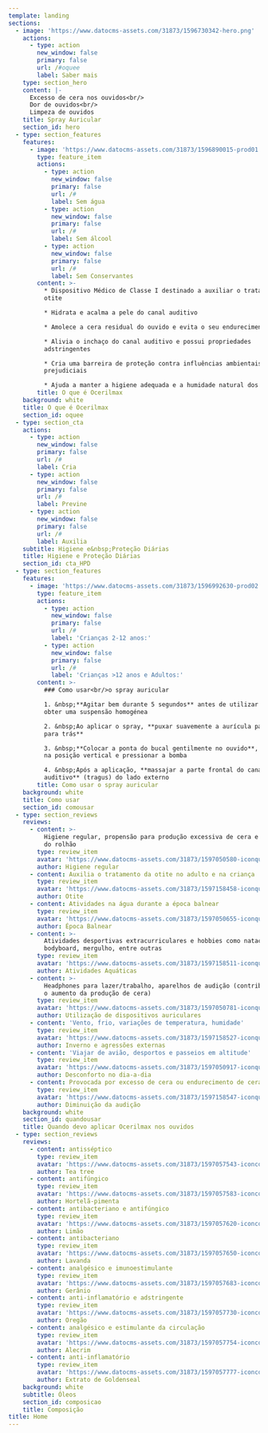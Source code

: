 ```yaml
---
template: landing
sections:
  - image: 'https://www.datocms-assets.com/31873/1596730342-hero.png'
    actions:
      - type: action
        new_window: false
        primary: false
        url: /#oquee
        label: Saber mais
    type: section_hero
    content: |-
      Excesso de cera nos ouvidos<br/>
      Dor de ouvidos<br/>
      Limpeza de ouvidos
    title: Spray Auricular
    section_id: hero
  - type: section_features
    features:
      - image: 'https://www.datocms-assets.com/31873/1596890015-prod01.png'
        type: feature_item
        actions:
          - type: action
            new_window: false
            primary: false
            url: /#
            label: Sem água
          - type: action
            new_window: false
            primary: false
            url: /#
            label: Sem álcool
          - type: action
            new_window: false
            primary: false
            url: /#
            label: Sem Conservantes
        content: >-
          * Dispositivo Médico de Classe I destinado a auxiliar o tratamento da
          otite

          * Hidrata e acalma a pele do canal auditivo 

          * Amolece a cera residual do ouvido e evita o seu endurecimento

          * Alivia o inchaço do canal auditivo e possui propriedades
          adstringentes

          * Cria uma barreira de proteção contra influências ambientais
          prejudiciais

          * Ajuda a manter a higiene adequada e a humidade natural dos ouvidos
        title: O que é Ocerilmax
    background: white
    title: O que é Ocerilmax
    section_id: oquee
  - type: section_cta
    actions:
      - type: action
        new_window: false
        primary: false
        url: /#
        label: Cria
      - type: action
        new_window: false
        primary: false
        url: /#
        label: Previne
      - type: action
        new_window: false
        primary: false
        url: /#
        label: Auxilia
    subtitle: Higiene e&nbsp;Proteção Diárias
    title: Higiene e Proteção Diárias
    section_id: cta_HPD
  - type: section_features
    features:
      - image: 'https://www.datocms-assets.com/31873/1596992630-prod02.png'
        type: feature_item
        actions:
          - type: action
            new_window: false
            primary: false
            url: /#
            label: 'Crianças 2-12 anos:'
          - type: action
            new_window: false
            primary: false
            url: /#
            label: 'Crianças >12 anos e Adultos:'
        content: >-
          ### Como usar<br/>o spray auricular

          1. &nbsp;**Agitar bem durante 5 segundos** antes de utilizar a fim de
          obter uma suspensão homogénea

          2. &nbsp;Ao aplicar o spray, **puxar suavemente a aurícula para cima e
          para trás**

          3. &nbsp;**Colocar a ponta do bucal gentilmente no ouvido**, segurar
          na posição vertical e pressionar a bomba

          4. &nbsp;Após a aplicação, **massajar a parte frontal do canal
          auditivo** (tragus) do lado externo
        title: Como usar o spray auricular
    background: white
    title: Como usar
    section_id: comousar
  - type: section_reviews
    reviews:
      - content: >-
          Higiene regular, propensão para produção excessiva de cera e formação
          do rolhão
        type: review_item
        avatar: 'https://www.datocms-assets.com/31873/1597050580-iconquandousar01.png'
        author: Higiene regular
      - content: Auxilia o tratamento da otite no adulto e na criança
        type: review_item
        avatar: 'https://www.datocms-assets.com/31873/1597158458-iconquandousar02.png'
        author: Otite
      - content: Atividades na água durante a época balnear
        type: review_item
        avatar: 'https://www.datocms-assets.com/31873/1597050655-iconquandousar03.png'
        author: Época Balnear
      - content: >-
          Atividades desportivas extracurriculares e hobbies como natação, surf,
          bodyboard, mergulho, entre outras
        type: review_item
        avatar: 'https://www.datocms-assets.com/31873/1597158511-iconquandousar04.png'
        author: Atividades Aquáticas
      - content: >-
          Headphones para lazer/trabalho, aparelhos de audição (contribuem para
          o aumento da produção de cera)
        type: review_item
        avatar: 'https://www.datocms-assets.com/31873/1597050781-iconquandousar05.png'
        author: Utilização de dispositivos auriculares
      - content: 'Vento, frio, variações de temperatura, humidade'
        type: review_item
        avatar: 'https://www.datocms-assets.com/31873/1597158527-iconquandousar06.png'
        author: Inverno e agressões externas
      - content: 'Viajar de avião, desportos e passeios em altitude'
        type: review_item
        avatar: 'https://www.datocms-assets.com/31873/1597050917-iconquandousar07.png'
        author: Desconforto no dia-a-dia
      - content: Provocada por excesso de cera ou endurecimento de cera
        type: review_item
        avatar: 'https://www.datocms-assets.com/31873/1597158547-iconquandousar08.png'
        author: Diminuição da audição
    background: white
    section_id: quandousar
    title: Quando devo aplicar Ocerilmax nos ouvidos
  - type: section_reviews
    reviews:
      - content: antisséptico
        type: review_item
        avatar: 'https://www.datocms-assets.com/31873/1597057543-iconcomposicao01.png'
        author: Tea tree
      - content: antifúngico
        type: review_item
        avatar: 'https://www.datocms-assets.com/31873/1597057583-iconcomposicao02.png'
        author: Hortelã-pimenta
      - content: antibacteriano e antifúngico
        type: review_item
        avatar: 'https://www.datocms-assets.com/31873/1597057620-iconcomposicao03.png'
        author: Limão
      - content: antibacteriano
        type: review_item
        avatar: 'https://www.datocms-assets.com/31873/1597057650-iconcomposicao04.png'
        author: Lavanda
      - content: analgésico e imunoestimulante
        type: review_item
        avatar: 'https://www.datocms-assets.com/31873/1597057683-iconcomposicao05.png'
        author: Gerânio
      - content: anti-inflamatório e adstringente
        type: review_item
        avatar: 'https://www.datocms-assets.com/31873/1597057730-iconcomposicao06.png'
        author: Oregão
      - content: analgésico e estimulante da circulação
        type: review_item
        avatar: 'https://www.datocms-assets.com/31873/1597057754-iconcomposicao07.png'
        author: Alecrim
      - content: anti-inflamatório
        type: review_item
        avatar: 'https://www.datocms-assets.com/31873/1597057777-iconcomposicao08.png'
        author: Extrato de Goldenseal
    background: white
    subtitle: Óleos
    section_id: composicao
    title: Composição
title: Home
---
```

